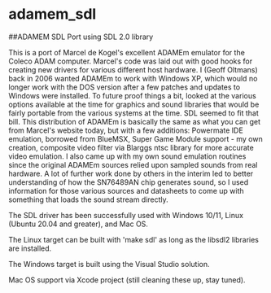 # adamem_sdl

##ADAMEM SDL Port using SDL 2.0 library

This is a port of Marcel de Kogel's excellent ADAMEm emulator for the Coleco ADAM computer. 
Marcel's code was laid out with good hooks for creating new drivers for various different host hardware. 
I (Geoff Oltmans) back in 2006 wanted ADAMEm to work with Windows XP, which would no longer work with 
the DOS version after a few patches and updates to Windows were installed. To future proof things a bit,
looked at the various options available at the time for graphics and sound libraries that would be 
fairly portable from the various systems at the time. SDL seemed to fit that bill. This distribution of
ADAMEm is basically the same as what you can get from Marcel's website today, but with a few additions:
Powermate IDE emulation, borrowed from BlueMSX, Super Game Module support - my own creation, composite video
filter via Blarggs ntsc library for more accurate video emulation. I also came up with my own sound emulation
routines since the original ADAMEm sources relied upon sampled sounds from real hardware. A lot of further work
done by others in the interim led to better understanding of how the SN76489AN chip generates sound, so I used
information for those various sources and datasheets to come up with something that loads the sound stream directly.

The SDL driver has been successfully used with Windows 10/11, Linux (Ubuntu 20.04 and greater), and Mac OS.

The Linux target can be built with 'make sdl' as long as the libsdl2 libraries are installed.

The Windows target is built using the Visual Studio solution.

Mac OS support via Xcode project (still cleaning these up, stay tuned).
